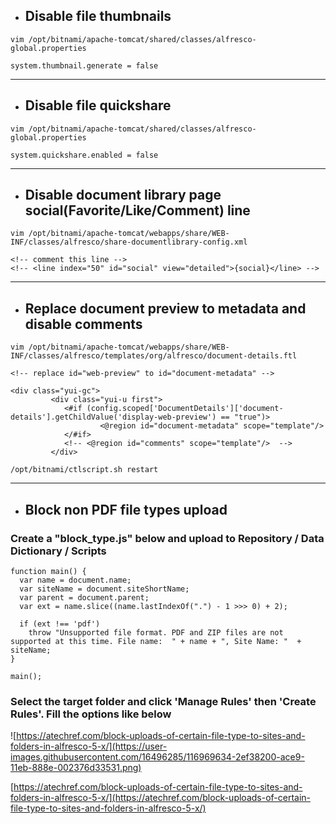  - ## Disable file thumbnails
```
vim /opt/bitnami/apache-tomcat/shared/classes/alfresco-global.properties

system.thumbnail.generate = false
```

---

 - ## Disable file quickshare
```
vim /opt/bitnami/apache-tomcat/shared/classes/alfresco-global.properties

system.quickshare.enabled = false
```

---

 - ## Disable document library page social(Favorite/Like/Comment) line
```
vim /opt/bitnami/apache-tomcat/webapps/share/WEB-INF/classes/alfresco/share-documentlibrary-config.xml

<!-- comment this line -->
<!-- <line index="50" id="social" view="detailed">{social}</line> -->
```

---

 - ## Replace document preview to metadata and disable comments
```
vim /opt/bitnami/apache-tomcat/webapps/share/WEB-INF/classes/alfresco/templates/org/alfresco/document-details.ftl

<!-- replace id="web-preview" to id="document-metadata" -->

<div class="yui-gc"> 
         <div class="yui-u first"> 
            <#if (config.scoped['DocumentDetails']['document-details'].getChildValue('display-web-preview') == "true")> 
                    <@region id="document-metadata" scope="template"/>  
            </#if> 
            <!-- <@region id="comments" scope="template"/>  -->
         </div>
```
```
/opt/bitnami/ctlscript.sh restart
```

---

 - ## Block non PDF file types upload
### Create a "block_type.js" below and upload to Repository / Data Dictionary / Scripts
```
function main() {
  var name = document.name;
  var siteName = document.siteShortName;
  var parent = document.parent;
  var ext = name.slice((name.lastIndexOf(".") - 1 >>> 0) + 2);

  if (ext !== 'pdf')
    throw "Unsupported file format. PDF and ZIP files are not supported at this time. File name:  " + name + ", Site Name: "  + siteName;
}

main();
```
### Select the target folder and click 'Manage Rules' then 'Create Rules'. Fill the options like below
![https://atechref.com/block-uploads-of-certain-file-type-to-sites-and-folders-in-alfresco-5-x/](https://user-images.githubusercontent.com/16496285/116969634-2ef38200-ace9-11eb-888e-002376d33531.png)

[https://atechref.com/block-uploads-of-certain-file-type-to-sites-and-folders-in-alfresco-5-x/](https://atechref.com/block-uploads-of-certain-file-type-to-sites-and-folders-in-alfresco-5-x/)
